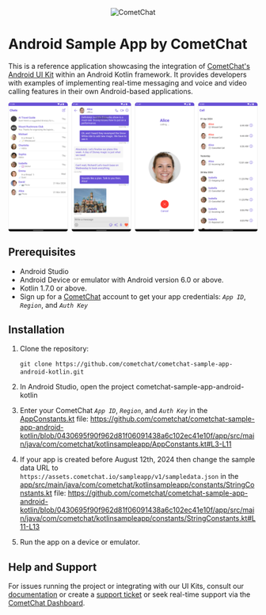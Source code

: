 <p align="center">
  <img alt="CometChat" src="https://assets.cometchat.io/website/images/logos/banner.png">
</p>

# Android Sample App by CometChat

This is a reference application showcasing the integration of [CometChat's Android UI Kit](https://www.cometchat.com/docs/v4/android-uikit/overview) within an Android Kotlin framework. It provides developers with examples of implementing real-time messaging and voice and video calling features in their own Android-based applications.

<div style="
    display: flex;
    align-items: center;
    justify-content: center;">
   <img src="./Screenshots/overview_cometchat_screens.png" >
</div>

## Prerequisites

- Android Studio
- Android Device or emulator with Android version 6.0 or above.
- Kotlin 1.7.0 or above.
- Sign up for a [CometChat](https://app.cometchat.com/) account to get your app credentials: _`App ID`_, _`Region`_, and _`Auth Key`_


## Installation
1. Clone the repository:
    ```
    git clone https://github.com/cometchat/cometchat-sample-app-android-kotlin.git
    ```
2. In Android Studio, open the project cometchat-sample-app-android-kotlin

3. Enter your CometChat _`App ID`_, _`Region`_, and _`Auth Key`_ in the [AppConstants.kt](https://github.com/cometchat/cometchat-sample-app-android-kotlin/blob/v4/app/src/main/java/com/cometchat/kotlinsampleapp/AppConstants.kt) file:
   https://github.com/cometchat/cometchat-sample-app-android-kotlin/blob/0430695f90f962d81f06091438a6c102ec41e10f/app/src/main/java/com/cometchat/kotlinsampleapp/AppConstants.kt#L3-L11
4.  If your app is created before August 12th, 2024 then change the sample data URL to `https://assets.cometchat.io/sampleapp/v1/sampledata.json` in the [app/src/main/java/com/cometchat/kotlinsampleapp/constants/StringConstants.kt](https://github.com/cometchat/cometchat-sample-app-android-kotlin/blob/v4/app/src/main/java/com/cometchat/kotlinsampleapp/constants/StringConstants.kt) file: https://github.com/cometchat/cometchat-sample-app-android-kotlin/blob/0430695f90f962d81f06091438a6c102ec41e10f/app/src/main/java/com/cometchat/kotlinsampleapp/constants/StringConstants.kt#L11-L13

5. Run the app on a device or emulator.


## Help and Support
For issues running the project or integrating with our UI Kits, consult our [documentation](https://www.cometchat.com/docs/android-uikit/integration) or create a [support ticket](https://help.cometchat.com/hc/en-us) or seek real-time support via the [CometChat Dashboard](http://app.cometchat.com/).
